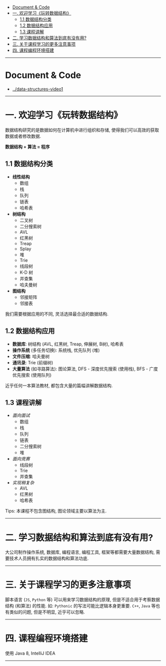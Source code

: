 
- [Document & Code](#document--code)
- [一. 欢迎学习《玩转数据结构》](#一-欢迎学习玩转数据结构)
    - [1.1 数据结构分类](#11-数据结构分类)
    - [1.2 数据结构应用](#12-数据结构应用)
    - [1.3 课程讲解](#13-课程讲解)
- [二. 学习数据结构和算法到底有没有用?](#二-学习数据结构和算法到底有没有用)
- [三. 关于课程学习的更多注意事项](#三-关于课程学习的更多注意事项)
- [四. 课程编程环境搭建](#四-课程编程环境搭建)

---

# Document & Code

- [../data-structures-video1](https://github.com/zozospider/note/blob/master/base/data-structures/data-structures-video1.md)

---

# 一. 欢迎学习《玩转数据结构》

数据结构研究的是数据如何在计算机中进行组织和存储, 使得我们可以高效的获取数据或者修改数据.

__数据结构 + 算法 = 程序__

## 1.1 数据结构分类

- __线性结构__
  - 数组
  - 栈
  - 队列
  - 链表
  - 哈希表
- __树结构__
  - 二叉树
  - 二分搜索树
  - AVL
  - 红黑树
  - Treap
  - Splay
  - 堆
  - Trie
  - 线段树
  - K-D 树
  - 并查集
  - 哈夫曼树
- __图结构__
  - 邻接矩阵
  - 邻接表

我们需要根据应用的不同, 灵活选择最合适的数据结构.

## 1.2 数据结构应用

- __数据库__: 树结构 (AVL, 红黑树, Treap, 伸展树, B树), 哈希表
- __操作系统__ (多任务切换): 系统栈, 优先队列 (堆)
- __文件压缩__: 哈夫曼树
- __通讯录__: Trie (前缀树)
- __大量算法__ (如寻路算法): 图论算法, DFS - 深度优先搜索 (使用栈), BFS - 广度优先搜索 (使用队列)

近乎任何一本算法教材, 都包含大量的篇幅讲解数据结构.

## 1.3 课程讲解

- _面向面试_
  - 数组
  - 栈
  - 队列
  - 链表
  - 二分搜索树
  - 堆
- _面向竞赛_
  - 线段树
  - Trie
  - 并查集
- _实现稍复杂_
  - AVL
  - 红黑树
  - 哈希表

Tips: 本课程不包含图结构, 图论领域主要以算法为主.

---

# 二. 学习数据结构和算法到底有没有用?

大公司制作操作系统, 数据库, 编程语言, 编程工具, 框架等都需要大量数据结构, 需要技术人员拥有扎实的数据结构和算法功底.

---

# 三. 关于课程学习的更多注意事项

脚本语言 (`JS`, `Python` 等) 可以用来学习数据结构的原理, 但是不适合用于考察数据结构 (和算法) 的性能. 如: `Pythonic` 的写法可能比逻辑本身更重要. `C++`, `Java` 等也有类似的问题, 但是不明显, 近乎可以忽略.

---

# 四. 课程编程环境搭建

使用 Java 8, IntelliJ IDEA

---
